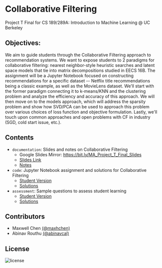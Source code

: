 # Collaborative Filtering

Project T Final for CS 189/289A: Introduction to Machine Learning @ UC Berkeley

## Objectives:
We aim to guide students through the Collaborative Filtering approach to recommendation systems. We want to expose students to 2 paradigms for collaborative filtering: nearest neighbor-style heuristic searches and latent space models that tie into matrix decompositions studied in EECS 16B. The assignment will be a Jupyter Notebook focused on constructing recommendations for a specific dataset -- Netflix title recommendations being a classic example, as well as the MovieLens dataset. We'll start with the former paradigm connecting it to k-means/KNN and the clustering problem and analyze the efficiency and accuracy of this approach. We will then move on to the models approach, which will address the sparsity problem and show how SVD/PCA can be used to approach this problem over various choices of loss function and objective formulation. Lastly, we'll touch upon common approaches and open problems with CF in industry (SGD, cold start issue, etc.).

## Contents

- `documentation`: Slides and notes on Collaborative Filtering
  - Google Slides Mirror: https://bit.ly/MA_Project_T_Final_Slides
  - [Slides Link](https://github.com/maxhchen/MA-Project-T-Final-FA20/blob/main/documentation/CollabFilteringSlides.pdf)
  - [Notes]()
- `code`: Jupyter Notebook assignment and solutions for Collaborative Filtering
  - [Student Version](https://github.com/maxhchen/MA-Project-T-Final-FA20/blob/main/code/%5BStudent%20Copy%20%5D%20Collaborative%20Filtering.ipynb)
  - [Solutions](https://github.com/maxhchen/MA-Project-T-Final-FA20/blob/main/code/%5BSolutions%5D%20Collaborative%20Filtering.ipynb)
- `assessment`: Sample questions to assess student learning
  - [Student Version](https://github.com/maxhchen/MA-Project-T-Final-FA20/blob/main/assessment/%5BStudent%20Copy%5D%20189%20Project%20T%20Assessment.pdf)
  - [Solutions](https://github.com/maxhchen/MA-Project-T-Final-FA20/blob/main/assessment/%5BSolutions%5D%20189%20Project%20T%20Assessment.pdf)

## Contributors

- Maxwell Chen [(@maxhchen)][maxwell]
- Abinav Routhu [(@abinavcal)][abinav]

[maxwell]: https://github.com/maxhchen
[abinav]: https://github.com/abinavcal

## License

![license](https://img.shields.io/badge/license-MIT-brightgreen)
